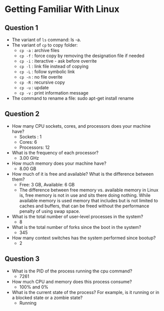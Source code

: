 # Getting Familiar With Linux

## Question 1

* The variant of <code>ls</code> command: ls -a.
* The variant of <code>cp</code> to copy folder: 
    * <code>cp -a</code> : archive files
    * <code>cp -f</code> : force copy by removing the designation file if needed
    * <code>cp -i</code> : iteractive - ask before overrite
    * <code>cp -l</code> : link file instead of copying
    * <code>cp -L</code> : follow symbolic link
    * <code>cp -n</code> : no file overite
    * <code>cp -R</code> : recursive copy
    * <code>cp -u</code> : update
    * <code>cp -v</code> : print information message
* The command to rename a file: sudo apt-get install rename


## Question 2
* How many CPU sockets, cores, and processors does your machine have?
    * Sockets : 1
    * Cores: 6
    * Processors: 12
* What is the frequency of each processor?
    * 3.00 GHz
* How much memory does your machine have?
    * 8.00 GB
* How much of it is free and available? What is the difference between them?
    * Free: 3 GB, Available: 6 GB
    * The difference between free memory vs. available memory in Linux is, free memory is not in use and sits there doing nothing. While available memory is used memory that includes but is not limited to caches and buffers, that can be freed without the performance penalty of using swap space.
* What is the total number of user-level processes in the system?
    * 8
* What is the total number of forks since the boot in the system?
    * 345
* How many context switches has the system performed since bootup?
    * 2

## Question 3
* What is the PID of the process running the cpu command?
    * 7261
* How much CPU and memory does this process consume?
    * 100% and 0%
* What is the current state of the process? For example, is it running or in a blocked state or a zombie state?
    * Running







